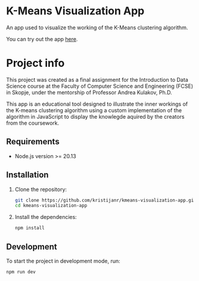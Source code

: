 # K-Means Visualization App

An app used to visualize the working of the K-Means clustering algorithm.

You can try out the app [here](https://kristijanr.github.io/kmeans-visualization-app/).

# Project info

This project was created as a final assignment for the Introduction to Data Science course
at the Faculty of Computer Science and Engineering (FCSE) in Skopje, under the mentorship of
Professor Andrea Kulakov, Ph.D.

This app is an educational tool designed to illustrate the inner workings
of the K-means clustering algorithm using a custom implementation of the algorithm in JavaScript to display
the knowlegde aquired by the creators from the coursework.

## Requirements

- Node.js version >= 20.13

## Installation

1. Clone the repository:

   ```sh
   git clone https://github.com/kristijanr/kmeans-visualization-app.git
   cd kmeans-visualization-app
   ```

2. Install the dependencies:

   ```sh
   npm install
   ```

## Development

To start the project in development mode, run:

```sh
npm run dev
```
